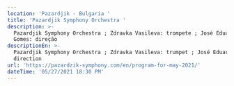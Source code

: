 ```yaml
---
location: 'Pazardjik - Bulgaria '
title: 'Pazardjik Symphony Orchestra '
description: >-
  Pazardjik Symphony Orchestra ; Zdravka Vasileva: trompete ; José Eduardo
  Gomes: direção
descriptionEn: >-
  Pazardjik Symphony Orchestra ; Zdravka Vasileva: trumpet ; José Eduardo Gomes:
  direction
url: 'https://pazardzik-symphony.com/en/program-for-may-2021/'
dateTime: '05/27/2021 18:30 PM'
---
```


